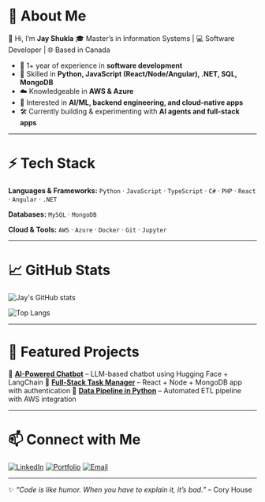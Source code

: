 # 💫 About Me

👋 Hi, I’m **Jay Shukla**
🎓 Master’s in Information Systems | 💻 Software Developer | 🌐 Based in Canada

* 🚀 1+ year of experience in **software development**
* 🧩 Skilled in **Python, JavaScript (React/Node/Angular), .NET, SQL, MongoDB**
* ☁️ Knowledgeable in **AWS & Azure**
* 🤖 Interested in **AI/ML, backend engineering, and cloud-native apps**
* 🛠 Currently building & experimenting with **AI agents and full-stack apps**

---

# ⚡ Tech Stack

**Languages & Frameworks:**
`Python` · `JavaScript` · `TypeScript` · `C#` · `PHP` · `React` · `Angular` · `.NET`

**Databases:**
`MySQL` · `MongoDB`

**Cloud & Tools:**
`AWS` · `Azure` · `Docker` · `Git` · `Jupyter`

---

# 📈 GitHub Stats

![Jay's GitHub stats](https://github-readme-stats.vercel.app/api?username=jay-shukla\&show_icons=true\&theme=radical)

![Top Langs](https://github-readme-stats.vercel.app/api/top-langs/?username=jay-shukla\&layout=compact\&theme=radical)

---

# 🌟 Featured Projects

🔹 [**AI-Powered Chatbot**](#) – LLM-based chatbot using Hugging Face + LangChain
🔹 [**Full-Stack Task Manager**](#) – React + Node + MongoDB app with authentication
🔹 [**Data Pipeline in Python**](#) – Automated ETL pipeline with AWS integration

---

# 📫 Connect with Me

[![LinkedIn](https://img.shields.io/badge/LinkedIn-blue?style=for-the-badge\&logo=linkedin)](https://www.linkedin.com/in/jay-shukla)
[![Portfolio](https://img.shields.io/badge/Portfolio-000?style=for-the-badge\&logo=react)](#)
[![Email](https://img.shields.io/badge/Email-Red?style=for-the-badge\&logo=gmail)](mailto:shuklajay529@gmail.com)

---

✨ *“Code is like humor. When you have to explain it, it’s bad.”* – Cory House
